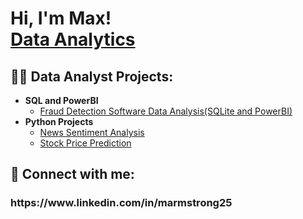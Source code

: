 <h1>Hi, I'm Max! <br/> <a href="https://www.linkedin.com/in/marmstrong25/">Data Analytics</a>

<h2>👨‍💻 Data Analyst Projects:</h2>

- <b>SQL and PowerBI</b>
  - [Fraud Detection Software Data Analysis(SQLite and PowerBI)](https://github.com/maxarm1007/Fraud-Detection-Software-Analysis-)
- <b>Python Projects</b>
  - [News Sentiment Analysis](https://github.com/maxarm1007/News-Sentiment-Analysis-)
  - [Stock Price Prediction](https://github.com/maxarm1007/Stock-Price-Prediction)
  


<h2> 🤳 Connect with me:</h2>

<h3>https://www.linkedin.com/in/marmstrong25

<!--
**joshmadakor1/joshmadakor1** is a ✨ _special_ ✨ repository because its `README.md` (this file) appears on your GitHub profile.

Here are some ideas to get you started:

- 🔭 I’m currently working on ...
- 🌱 I’m currently learning ...
- 👯 I’m looking to collaborate on ...
- 🤔 I’m looking for help with ...
- 💬 Ask me about ...
- 📫 How to reach me: ...
- 😄 Pronouns: ...
- ⚡ Fun fact: ...
-->
